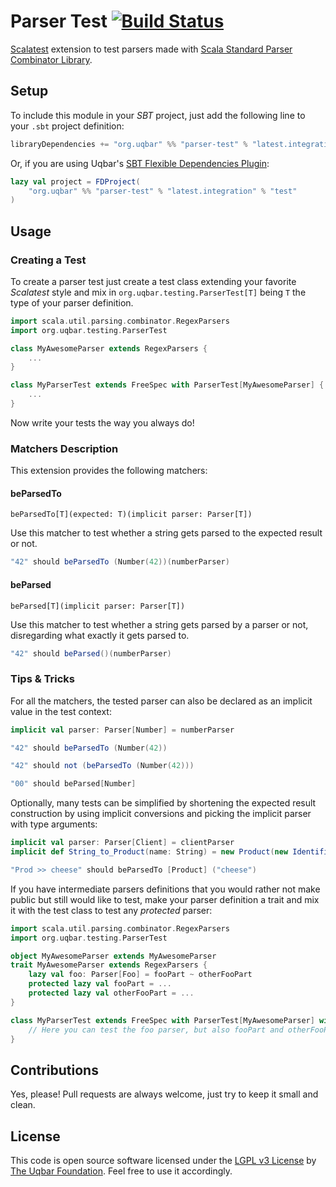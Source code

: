 Parser Test [![Build Status](https://travis-ci.org/uqbar-project/parser-test.svg?branch=master)](https://travis-ci.org/uqbar-project/parser-test)
===========

[Scalatest](http://www.scalatest.org/) extension to test parsers made with [Scala Standard Parser Combinator Library](https://github.com/scala/scala-parser-combinators).

Setup
-----

To include this module in your *SBT* project, just add the following line to your `.sbt` project definition:

```scala
libraryDependencies += "org.uqbar" %% "parser-test" % "latest.integration" % "test"
```

Or, if you are using Uqbar's [SBT Flexible Dependencies Plugin](https://github.com/uqbar-project/sbt-flexible-dependencies-plugin):

```scala
lazy val project = FDProject(
	"org.uqbar" %% "parser-test" % "latest.integration" % "test"
)
```

Usage
-----

### Creating a Test

To create a parser test just create a test class extending your favorite *Scalatest* style and mix in `org.uqbar.testing.ParserTest[T]` being `T` the type of your parser definition.

```scala
import scala.util.parsing.combinator.RegexParsers
import org.uqbar.testing.ParserTest

class MyAwesomeParser extends RegexParsers {
	...
}

class MyParserTest extends FreeSpec with ParserTest[MyAwesomeParser] {
	...
}
```

Now write your tests the way you always do!

### Matchers Description

This extension provides the following matchers:

#### beParsedTo

`beParsedTo[T](expected: T)(implicit parser: Parser[T])`

Use this matcher to test whether a string gets parsed to the expected result or not.
```scala
"42" should beParsedTo (Number(42))(numberParser)
```

#### beParsed

`beParsed[T](implicit parser: Parser[T])`

Use this matcher to test whether a string gets parsed by a parser or not, disregarding what exactly it gets parsed to.
```scala
"42" should beParsed()(numberParser)
```

### Tips & Tricks

For all the matchers, the tested parser can also be declared as an implicit value in the test context:
```scala
implicit val parser: Parser[Number] = numberParser

"42" should beParsedTo (Number(42))

"42" should not (beParsedTo (Number(42)))

"00" should beParsed[Number]
```

Optionally, many tests can be simplified by shortening the expected result construction by using implicit conversions and picking the implicit parser with type arguments:   
```scala
implicit val parser: Parser[Client] = clientParser
implicit def String_to_Product(name: String) = new Product(new Identifier(name))

"Prod >> cheese" should beParsedTo [Product] ("cheese")
```

If you have intermediate parsers definitions that you would rather not make public but still would like to test, make your parser definition a trait
and mix it with the test class to test any *protected* parser:

```scala
import scala.util.parsing.combinator.RegexParsers
import org.uqbar.testing.ParserTest

object MyAwesomeParser extends MyAwesomeParser
trait MyAwesomeParser extends RegexParsers {
	lazy val foo: Parser[Foo] = fooPart ~ otherFooPart
	protected lazy val fooPart = ...
	protected lazy val otherFooPart = ...
}

class MyParserTest extends FreeSpec with ParserTest[MyAwesomeParser] with MyAwesomeParser {
	// Here you can test the foo parser, but also fooPart and otherFooPart as well!
}
```


Contributions
-------------

Yes, please! Pull requests are always welcome, just try to keep it small and clean.

License
-------

This code is open source software licensed under the [LGPL v3 License](https://www.gnu.org/licenses/lgpl.html) by [The Uqbar Foundation](http://www.uqbar-project.org/). Feel free to use it accordingly.